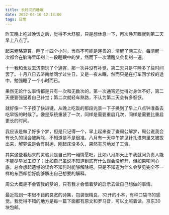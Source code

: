 ```yaml
---
title: 长时间的睡眠
date: 2022-04-10 12:18:00
tags: 日常
---
```

<meta name="referrer" content="no-referrer" />
<!-- more -->
昨天晚上吃过晚饭之后，觉得不大舒服，只是想休息一下，再次睁开眼就到第二天早上八点了。

  

起来粗略算算，睡了十四个小时。当然不可能是连贯的，清醒了两三次。每清醒一次都会在脑海里印刻上一段睡眠中的梦，然而下一次清醒又会复刻一遍。

  

十一我和舍友去济南玩了个通宵，那一次并没有补觉，第二天只是午睡多了些时间罢了。十月八日去济南给同学过生日，又是一夜未眠，然而只是在打车回学校的途中，勉强睡了一个小时而已。

  

果然无论什么事情都是只有一次和无数次的，第一次通宵还觉得对身体不好，第二天便要强逼着自己补觉；第二次就轻车熟路，不认为第二天会有多恹恹。

  

就好像一下子按了快进键，从晚上吃饭的那段光景一下子换到了早上八点钟准备去吃早饭的时候了。像是系统重装了一次，同样是需要重启几次，同样是需要比重启更长的时间。

  

我应该是做了好多个梦，但是只记得一个，早上起来查了查周公解梦，周公说我会有长久的误会被解除，不知道是不是很准。八月有一天中午梦见针扎进肉里又被拔出来，解梦说是会有财运，刚起床没多久，果然实习地发了工资。

  

其实这些看起来的灵验只是自己的一厢情愿吧，比如八月那天上午我就问负责人能不能尽早发工资了；比如自己虽说不知道到底有什么误会没解开，但如果叩问心底，总会想起遗憾的误会不知何时能够解除吧。只是不知道为什么会梦见完全不一样的东西却恰好能够解出自己想要的解释。

  

周公大概是不会管我的梦的，只有我才会借着梦的启示去做自己想做的事情。

  

最近找到一本很不错的良宽的诗集，包装很精良，32开的小本，有种口袋书的感觉。我觉得不错的地方是每一篇下面都有原文和罗马音，可以比照着读。京东30块包邮。

